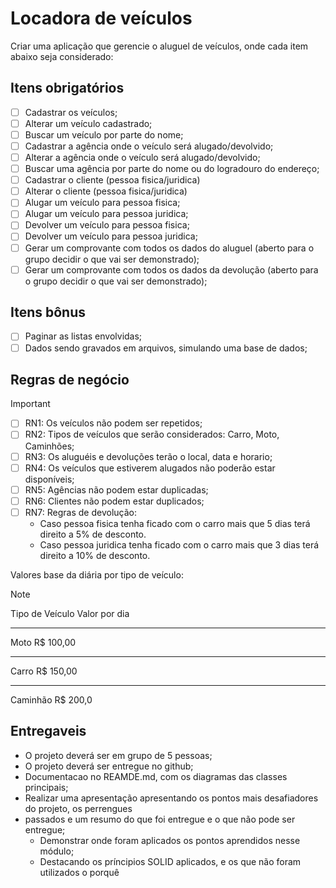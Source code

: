 # Locadora de veículos

Criar uma aplicação que gerencie o aluguel de veículos, onde cada item abaixo seja considerado:

## Itens obrigatórios

- [ ] Cadastrar os veículos;
- [ ] Alterar um veículo cadastrado;
- [ ] Buscar um veículo por parte do nome;
- [ ] Cadastrar a agência onde o veículo será alugado/devolvido;
- [ ] Alterar a agência onde o veículo será alugado/devolvido;
- [ ] Buscar uma agência por parte do nome ou do logradouro do endereço;
- [ ] Cadastrar o cliente (pessoa fisica/juridica)
- [ ] Alterar o cliente (pessoa fisica/juridica)
- [ ] Alugar um veículo para pessoa fisica;
- [ ] Alugar um veículo para pessoa juridica;
- [ ] Devolver um veículo para pessoa fisica;
- [ ] Devolver um veículo para pessoa juridica;
- [ ] Gerar um comprovante com todos os dados do aluguel (aberto para o grupo decidir o que vai ser demonstrado);
- [ ] Gerar um comprovante com todos os dados da devolução (aberto para o grupo decidir o que vai ser demonstrado);

## Itens bônus

- [ ] Paginar as listas envolvidas;
- [ ] Dados sendo gravados em arquivos, simulando uma base de dados;

## Regras de negócio

> [!IMPORTANT]
> - [ ] RN1: Os veículos não podem ser repetidos;
> - [ ] RN2: Tipos de veículos que serão considerados: Carro, Moto, Caminhões;
> - [ ] RN3: Os aluguéis e devoluções terão o local, data e horario;
> - [ ] RN4: Os veículos que estiverem alugados não poderão estar disponíveis;
> - [ ] RN5: Agências não podem estar duplicadas;
> - [ ] RN6: Clientes não podem estar duplicados;
> - [ ] RN7: Regras de devolução: 
>    - Caso pessoa fisica tenha ficado com o carro mais que 5 dias terá direito a 5% de desconto. 
>    - Caso pessoa juridica tenha ficado com o carro mais que 3 dias terá direito a 10% de desconto.
  
Valores base da diária por tipo de veículo:

> [!NOTE]
> 
> Tipo de Veículo Valor por dia
> _____________________
>  Moto R$ 100,00
> _____________________
>  Carro R$ 150,00
> _____________________
>  Caminhão R$ 200,0

## Entregaveis

- O projeto deverá ser em grupo de 5 pessoas;
- O projeto deverá ser entregue no github;
- Documentacao no REAMDE.md, com os diagramas das classes principais;
- Realizar uma apresentação apresentando os pontos mais desafiadores do projeto, os perrengues
- passados e um resumo do que foi entregue e o que não pode ser entregue;
    - Demonstrar onde foram aplicados os pontos aprendidos nesse módulo;
    - Destacando os príncipios SOLID aplicados, e os que não foram utilizados o porquê
